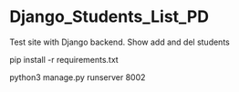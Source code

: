 # Django_Students_List_PD     
Test site with Django backend. Show add and del students

pip install -r requirements.txt

python3 manage.py runserver 8002
